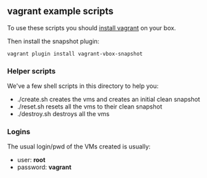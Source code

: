 ## vagrant example scripts

To use these scripts you should [install vagrant](http://www.vagrantup.com/downloads.html) on your box.

Then install the snapshot plugin:

    vagrant plugin install vagrant-vbox-snapshot

### Helper scripts

We've a few shell scripts in this directory to help you:

* ./create.sh creates the vms and creates an initial clean snapshot
* ./reset.sh resets all the vms to their clean snapshot
* ./destroy.sh destroys all the vms

### Logins

The usual login/pwd of the VMs created is usually:

* user: **root**
* password: **vagrant**
